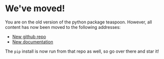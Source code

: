 We've moved! 
==============

You are on the old version of the python package teaspoon.  However, all content has now been moved to the following addresses:
- [New github repo](https://github.com/TeaspoonTDA/teaspoon)
- [New documentation](https://teaspoontda.github.io/teaspoon/)

The `pip` install is now run from that repo as well, so go over there and star it!
